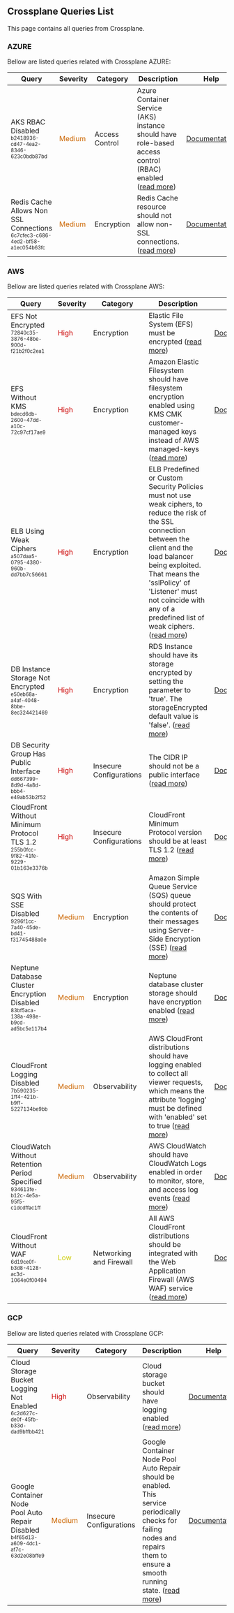 ## Crossplane Queries List
This page contains all queries from Crossplane.

### AZURE
Bellow are listed queries related with Crossplane AZURE:



|            Query             |Severity|Category|Description|Help|
|------------------------------|--------|--------|-----------|----|
|AKS RBAC Disabled<br/><sup><sub>b2418936-cd47-4ea2-8346-623c0bdb87bd</sub></sup>|<span style="color:#C60">Medium</span>|Access Control|Azure Container Service (AKS) instance should have role-based access control (RBAC) enabled (<a href="../crossplane-queries/azure/b2418936-cd47-4ea2-8346-623c0bdb87bd" target="_blank">read more</a>)|<a href="https://doc.crds.dev/github.com/crossplane/provider-azure/compute.azure.crossplane.io/AKSCluster/v1alpha3@v0.19.0#spec-disableRBAC">Documentation</a><br/>|
|Redis Cache Allows Non SSL Connections<br/><sup><sub>6c7cfec3-c686-4ed2-bf58-a1ec054b63fc</sub></sup>|<span style="color:#C60">Medium</span>|Encryption|Redis Cache resource should not allow non-SSL connections. (<a href="../crossplane-queries/azure/6c7cfec3-c686-4ed2-bf58-a1ec054b63fc" target="_blank">read more</a>)|<a href="https://doc.crds.dev/github.com/crossplane/provider-azure/cache.azure.crossplane.io/Redis/v1beta1@v0.19.0#spec-forProvider-enableNonSslPort">Documentation</a><br/>|

### AWS
Bellow are listed queries related with Crossplane AWS:



|            Query             |Severity|Category|Description|Help|
|------------------------------|--------|--------|-----------|----|
|EFS Not Encrypted<br/><sup><sub>72840c35-3876-48be-900d-f21b2f0c2ea1</sub></sup>|<span style="color:#C00">High</span>|Encryption|Elastic File System (EFS) must be encrypted (<a href="../crossplane-queries/aws/72840c35-3876-48be-900d-f21b2f0c2ea1" target="_blank">read more</a>)|<a href="https://doc.crds.dev/github.com/crossplane/provider-aws/efs.aws.crossplane.io/FileSystem/v1alpha1@v0.29.0#spec-forProvider-encrypted">Documentation</a><br/>|
|EFS Without KMS<br/><sup><sub>bdecd6db-2600-47dd-a10c-72c97cf17ae9</sub></sup>|<span style="color:#C00">High</span>|Encryption|Amazon Elastic Filesystem should have filesystem encryption enabled using KMS CMK customer-managed keys instead of AWS managed-keys (<a href="../crossplane-queries/aws/bdecd6db-2600-47dd-a10c-72c97cf17ae9" target="_blank">read more</a>)|<a href="https://doc.crds.dev/github.com/crossplane/provider-aws/efs.aws.crossplane.io/FileSystem/v1alpha1@v0.29.0#spec-forProvider-kmsKeyID">Documentation</a><br/>|
|ELB Using Weak Ciphers<br/><sup><sub>a507daa5-0795-4380-960b-dd7bb7c56661</sub></sup>|<span style="color:#C00">High</span>|Encryption|ELB Predefined or Custom Security Policies must not use weak ciphers, to reduce the risk of the SSL connection between the client and the load balancer being exploited. That means the 'sslPolicy' of 'Listener' must not coincide with any of a predefined list of weak ciphers. (<a href="../crossplane-queries/aws/a507daa5-0795-4380-960b-dd7bb7c56661" target="_blank">read more</a>)|<a href="https://doc.crds.dev/github.com/crossplane/provider-aws/elbv2.aws.crossplane.io/Listener/v1alpha1@v0.29.0#spec-forProvider-sslPolicy">Documentation</a><br/>|
|DB Instance Storage Not Encrypted<br/><sup><sub>e50eb68a-a4af-4048-8bbe-8ec324421469</sub></sup>|<span style="color:#C00">High</span>|Encryption|RDS Instance should have its storage encrypted by setting the parameter to 'true'. The storageEncrypted default value is 'false'. (<a href="../crossplane-queries/aws/e50eb68a-a4af-4048-8bbe-8ec324421469" target="_blank">read more</a>)|<a href="https://doc.crds.dev/github.com/crossplane/provider-aws/database.aws.crossplane.io/RDSInstance/v1beta1@v0.29.0#spec-forProvider-storageEncrypted">Documentation</a><br/>|
|DB Security Group Has Public Interface<br/><sup><sub>dd667399-8d9d-4a8d-bbb4-e49ab53b2f52</sub></sup>|<span style="color:#C00">High</span>|Insecure Configurations|The CIDR IP should not be a public interface (<a href="../crossplane-queries/aws/dd667399-8d9d-4a8d-bbb4-e49ab53b2f52" target="_blank">read more</a>)|<a href="https://doc.crds.dev/github.com/crossplane/provider-aws/ec2.aws.crossplane.io/SecurityGroup/v1beta1@v0.29.0#spec-forProvider-ingress-ipRanges-cidrIp">Documentation</a><br/>|
|CloudFront Without Minimum Protocol TLS 1.2<br/><sup><sub>255b0fcc-9f82-41fe-9229-01b163e3376b</sub></sup>|<span style="color:#C00">High</span>|Insecure Configurations|CloudFront Minimum Protocol version should be at least TLS 1.2 (<a href="../crossplane-queries/aws/255b0fcc-9f82-41fe-9229-01b163e3376b" target="_blank">read more</a>)|<a href="https://doc.crds.dev/github.com/crossplane/provider-aws/cloudfront.aws.crossplane.io/Distribution/v1alpha1@v0.29.0#spec-forProvider-distributionConfig-viewerCertificate-minimumProtocolVersion">Documentation</a><br/>|
|SQS With SSE Disabled<br/><sup><sub>9296f1cc-7a40-45de-bd41-f31745488a0e</sub></sup>|<span style="color:#C60">Medium</span>|Encryption|Amazon Simple Queue Service (SQS) queue should protect the contents of their messages using Server-Side Encryption (SSE) (<a href="../crossplane-queries/aws/9296f1cc-7a40-45de-bd41-f31745488a0e" target="_blank">read more</a>)|<a href="https://doc.crds.dev/github.com/crossplane/provider-aws/sqs.aws.crossplane.io/Queue/v1beta1@v0.29.0#spec-forProvider-kmsMasterKeyId">Documentation</a><br/>|
|Neptune Database Cluster Encryption Disabled<br/><sup><sub>83bf5aca-138a-498e-b9cd-ad5bc5e117b4</sub></sup>|<span style="color:#C60">Medium</span>|Encryption|Neptune database cluster storage should have encryption enabled (<a href="../crossplane-queries/aws/83bf5aca-138a-498e-b9cd-ad5bc5e117b4" target="_blank">read more</a>)|<a href="https://doc.crds.dev/github.com/crossplane/provider-aws/neptune.aws.crossplane.io/DBCluster/v1alpha1@v0.29.0#spec-forProvider-storageEncrypted">Documentation</a><br/>|
|CloudFront Logging Disabled<br/><sup><sub>7b590235-1ff4-421b-b9ff-5227134be9bb</sub></sup>|<span style="color:#C60">Medium</span>|Observability|AWS CloudFront distributions should have logging enabled to collect all viewer requests, which means the attribute 'logging' must be defined with 'enabled' set to true (<a href="../crossplane-queries/aws/7b590235-1ff4-421b-b9ff-5227134be9bb" target="_blank">read more</a>)|<a href="https://doc.crds.dev/github.com/crossplane/provider-aws/cloudfront.aws.crossplane.io/Distribution/v1alpha1@v0.29.0#spec-forProvider-distributionConfig-logging">Documentation</a><br/>|
|CloudWatch Without Retention Period Specified<br/><sup><sub>934613fe-b12c-4e5a-95f5-c1dcdffac1ff</sub></sup>|<span style="color:#C60">Medium</span>|Observability|AWS CloudWatch should have CloudWatch Logs enabled in order to monitor, store, and access log events (<a href="../crossplane-queries/aws/934613fe-b12c-4e5a-95f5-c1dcdffac1ff" target="_blank">read more</a>)|<a href="https://doc.crds.dev/github.com/crossplane/provider-aws/cloudwatchlogs.aws.crossplane.io/LogGroup/v1alpha1@v0.29.0#spec-forProvider-retentionInDays">Documentation</a><br/>|
|CloudFront Without WAF<br/><sup><sub>6d19ce0f-b3d8-4128-ac3d-1064e0f00494</sub></sup>|<span style="color:#CC0">Low</span>|Networking and Firewall|All AWS CloudFront distributions should be integrated with the Web Application Firewall (AWS WAF) service (<a href="../crossplane-queries/aws/6d19ce0f-b3d8-4128-ac3d-1064e0f00494" target="_blank">read more</a>)|<a href="https://doc.crds.dev/github.com/crossplane/provider-aws/cloudfront.aws.crossplane.io/Distribution/v1alpha1@v0.29.0#spec-forProvider-distributionConfig-webACLID">Documentation</a><br/>|

### GCP
Bellow are listed queries related with Crossplane GCP:



|            Query             |Severity|Category|Description|Help|
|------------------------------|--------|--------|-----------|----|
|Cloud Storage Bucket Logging Not Enabled<br/><sup><sub>6c2d627c-de0f-45fb-b33d-dad9bffbb421</sub></sup>|<span style="color:#C00">High</span>|Observability|Cloud storage bucket should have logging enabled (<a href="../crossplane-queries/gcp/6c2d627c-de0f-45fb-b33d-dad9bffbb421" target="_blank">read more</a>)|<a href="https://doc.crds.dev/github.com/crossplane/provider-gcp/storage.gcp.crossplane.io/Bucket/v1alpha3@v0.21.0#spec-logging">Documentation</a><br/>|
|Google Container Node Pool Auto Repair Disabled<br/><sup><sub>b4f65d13-a609-4dc1-af7c-63d2e08bffe9</sub></sup>|<span style="color:#C60">Medium</span>|Insecure Configurations|Google Container Node Pool Auto Repair should be enabled. This service periodically checks for failing nodes and repairs them to ensure a smooth running state. (<a href="../crossplane-queries/gcp/b4f65d13-a609-4dc1-af7c-63d2e08bffe9" target="_blank">read more</a>)|<a href="https://doc.crds.dev/github.com/crossplane/provider-gcp/container.gcp.crossplane.io/NodePool/v1beta1@v0.21.0#spec-forProvider-management-autoRepair">Documentation</a><br/>|
